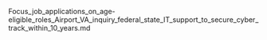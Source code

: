 Focus_job_applications_on_age-eligible_roles_Airport_VA_inquiry_federal_state_IT_support_to_secure_cyber_track_within_10_years.md

